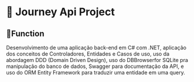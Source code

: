 # :rocket: Journey Api Project

## :dart:Function

Desenvolvimento de uma aplicação back-end em C# com .NET, aplicação dos conceitos de
Controladores, Entidades e Casos de uso, uso da abordagem DDD (Domain Driven Design), uso do DBBrowserfor
SQLite pra manipulação do banco de dados, Swagger para documentação da API, e uso do ORM Entity Framework
para traduzir uma entidade em uma query.

